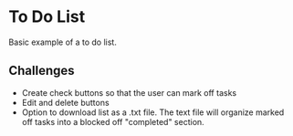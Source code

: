 # To Do List
Basic example of a to do list. 

## Challenges
- Create check buttons so that the user can mark off tasks
- Edit and delete buttons
- Option to download list as a .txt file. The text file will organize marked off tasks into a blocked off "completed" section.

